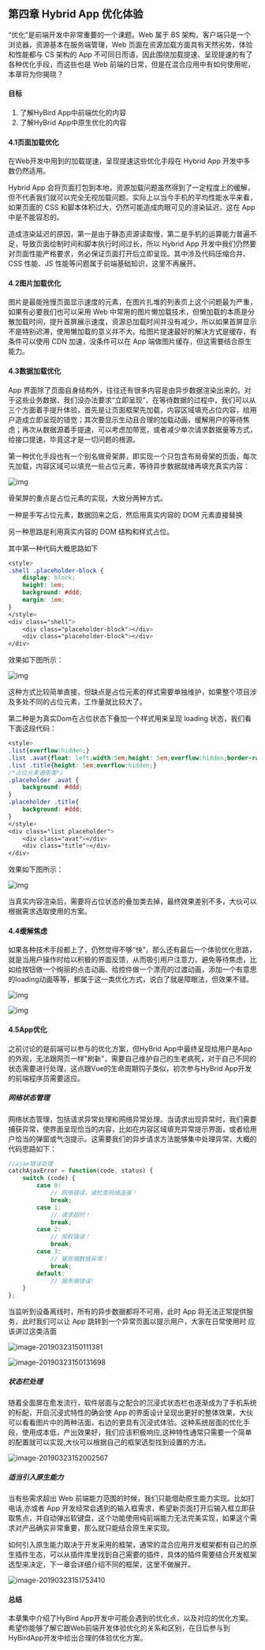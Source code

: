 ## 第四章 Hybrid App 优化体验



“优化”是前端开发中非常重要的一个课题。Web 属于 BS 架构，客户端只是一个浏览器，资源基本在服务端管理，Web 页面在资源加载方面具有天然劣势，体验和性能都与 CS 架构的 App 不可同日而语，因此围绕加载提速、呈现提速的有了各种优化手段，而这些也是 Web 前端的日常，但是在混合应用中有如何使用呢，本章将为你揭晓？

#### 目标

1. 了解HyBird App中前端优化的内容
2. 了解HyBrid App中原生优化的内容

#### 4.1页面加载优化

在Web开发中用到的加载提速，呈现提速这些优化手段在 Hybrid App 开发中多数仍然适用。

Hybrid App 会将页面打包到本地，资源加载问题虽然得到了一定程度上的缓解，但不代表我们就可以完全无视加载问题。实际上以当今手机的平均性能水平来看，如果页面的 CSS 和脚本体积过大，仍然可能造成肉眼可见的渲染延迟，这在 App 中是不能容忍的。

造成渲染延迟的原因，第一是由于静态资源读取慢，第二是手机的运算能力普遍不足，导致页面绘制时间和脚本执行时间过长，所以 Hybrid App 开发中我们仍然要对页面性能严格要求，务必保证页面打开后立即呈现。其中涉及代码压缩合并、CSS 性能、JS 性能等问题属于前端基础知识，这里不再展开。

#### 4.2图片加载优化

图片是最能拖慢页面显示速度的元素，在图片扎堆的列表页上这个问题最为严重，如果有必要我们也可以采用 Web 中常用的图片懒加载技术，但懒加载的本质是分散加载时间，提升首屏展示速度，资源总加载时间并没有减少，所以如果首屏显示不是特别迟滞，使用懒加载的意义并不大。给图片提速最好的解决方式是缓存，有条件可以使用 CDN 加速，没条件可以在 App 端做图片缓存，但这需要结合原生能力。


#### 4.3数据加载优化

App 界面除了页面自身结构外，往往还有很多内容是由异步数据渲染出来的。对于这些业务数据，我们没办法要求“立即呈现”，在等待数据的过程中，我们可以从三个方面着手提升体验，首先是让页面框架先加载，内容区域填充占位内容，给用户造成立即呈现的错觉；其次要显示生动且合理的加载动画，缓解用户的等待焦虑；再次从数据源着手提速，可以考虑加带宽，或者减少单次请求数据量等方式，给接口提速，毕竟这才是一切问题的根源。

第一种优化手段也有一个别名做骨架屏，即实现一个只包含布局骨架的页面，每次先加载，内容区域可以填充一些占位元素，等待异步数据就绪再填充真实内容：

![img](assets/a261eed0-a0fc-11e8-a0ec-cf87101d7444.png)

骨架屏的重点是占位元素的实现，大致分两种方式。

一种是手写占位元素，数据回来之后，然后用真实内容的 DOM 元素直接替换

另一种思路是利用真实内容的 DOM 结构和样式占位。

其中第一种代码大概思路如下

```css
<style>
.shell .placeholder-block {
    display: block;
    height: 5em;
    background: #ddd;
    margin: 1em;
}
</style>
<div class="shell">
    <div class="placeholder-block"></div>
    <div class="placeholder-block"></div>
</div>
```

效果如下图所示：

![img](assets/d1d4ff40-a0fc-11e8-9a44-c381fc9d5498.png)

这种方式比较简单直接，但缺点是占位元素的样式需要单独维护，如果整个项目涉及多处不同的占位元素，工作量就比较大了。

第二种是为真实Dom在占位状态下叠加一个样式用来呈现 loading 状态，我们看下面这段代码：

```css
<style>
.list{overflow:hidden;}
.list .avat{float: left;width:5em;height: 5em;overflow:hidden;border-radius: 2.5em;margin-right: 1em;}
.list .title{height: 5em;overflow:hidden;}
/*占位元素通用类*/
.placeholder .avat {
    background: #ddd;
}
.placeholder .title{
    background: #ddd;
}
</style>
<div class="list placeholder">
    <div class="avat"></div>
    <div class="title"></div>
</div>
```

效果如下图所示：

![img](assets/111d40e0-a0fd-11e8-adf5-590019ab5349.png)

当真实内容渲染后，需要将占位状态的叠加类去掉，最终效果差别不多，大伙可以根据需求选取使用的方案。

#### 4.4缓解焦虑

如果各种技术手段都上了，仍然觉得不够“快”，那么还有最后一个体验优化思路，就是当用户操作时给以积极的界面反馈，从而吸引用户注意力，避免等待焦虑，比如给按钮做一个绚丽的点击动画、给控件做一个漂亮的过渡动画，添加一个有意思的loading动画等等，都属于这一类优化方式，说白了就是障眼法，但效果不错。

![img](assets/01930a582bcdc3a84a0d304fec5f14.gif)

![img](assets/a50lsq8246622817855.GIF)

#### 4.5App优化

之前讨论的是前端可以参与的优化方案，但HyBrid App中最终呈现给用户是App的外观，无法跟网页一样"刷新”，需要自己维护自己的生老病死，对于自己不同的状态需要进行处理，这点跟Vue的生命周期钩子类似，初次参与HyBrid App开发的前端程序员需要适应。

##### 网络状态管理
网络状态管理，包括请求异常处理和网络异常处理。当请求出现异常时，我们需要捕获异常，使界面呈现恰当的内容，比如在内容区域填充异常提示界面，或者给用户恰当的弹窗或气泡提示。这需要我们的异步请求方法能够集中处理异常，大概的代码思路如下：

```javascript
//ajax错误处理
catchAjaxError = function(code, status) {
    switch (code) {
        case 0:
            // 网络错误，请检查网络连接！
            break;
        case 1:
            // 请求超时！
            break;
        case 2:
            // 授权错误！
            break;
        case 3:
            // 服务端数据异常！
            break;
        default:
            // 服务端错误!
    }
};
```

当监听到设备离线时，所有的异步数据都将不可用，此时 App 将无法正常提供服务，此时我们可以让 App 跳转到一个异常页面以提示用户，大家在日常使用时 应该讲过这类洁面

![image-20190323150111381](assets/image-20190323150111381.png)

![image-20190323150131698](assets/image-20190323150131698.png)

##### 状态栏处理

随着全面屏在愈发流行，软件层面与之配合的沉浸式状态栏也逐渐成为了手机系统的标配，开启沉浸式特性的确会使 App 的界面设计呈现出更好的整体效果，大伙可以看看图片中的两种洁面，右边的更具有沉浸式体验。这种系统层面的优化手段，使用成本低，产出效果好，我们应该积极响应,这种特性通常只需要一个简单的配置就可以实现,大伙可以根据自己的框架选型找到设置的方法。

![image-20190323152002567](assets/image-20190323152002567.png)



##### 适当引入原生能力

当有些需求超出 Web 前端能力范围的时候，我们只能借助原生能力实现。比如打电话,亦或者 App 开发经常会遇到的输入框需求，希望新页面打开后输入框立即获取焦点，并自动弹出软键盘，这个功能使用纯前端能力无法完美实现，如果这个需求对产品确实非常重要，那么就只能结合原生来实现。

如何引入原生能力取决于开发采用的框架，通常的混合应用开发框架都有自己的原生插件生态，可以从插件库里找到自己需要的插件，具体的插件需要结合开发框架选型来决定，下一章会详细介绍不同的框架，这里不做展开。

![image-20190323151753410](assets/image-20190323151753410.png)

#### 总结

本章集中介绍了HyBird App开发中可能会遇到的优化点，以及对应的优化方案。希望你能够了解它跟Web前端开发体验优化的关系和区别，在日后参与到HyBirdApp开发中给出合理的体验优化方案。